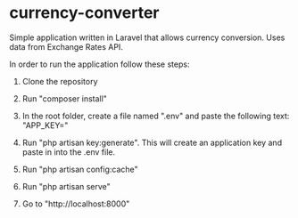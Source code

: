 # currency-converter
Simple application written in Laravel that allows currency conversion. Uses data from Exchange Rates API.


In order to run the application follow these steps:

1. Clone the repository

2. Run "composer install"

3. In the root folder, create a file named ".env" and paste the following text: "APP_KEY="

4. Run "php artisan key:generate". This will create an application key and paste in into the .env file.

5. Run "php artisan config:cache"

6. Run "php artisan serve"

7. Go to "http://localhost:8000"

